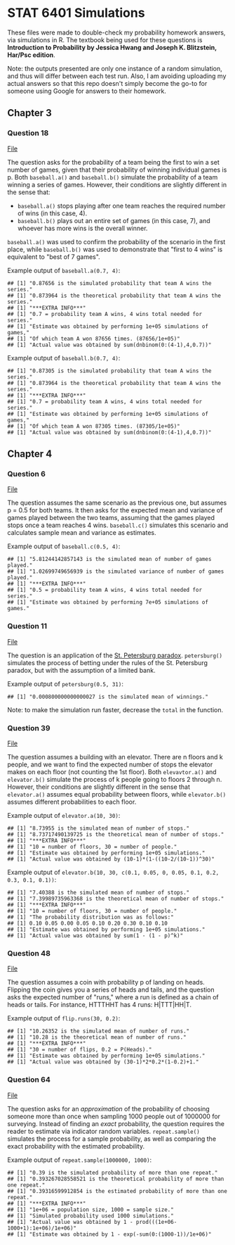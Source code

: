 # STAT 6401 Simulations

These files were made to double-check my probability homework answers, via simulations in R. The textbook being used for these questions is **Introduction to Probability by Jessica Hwang and Joseph K. Blitzstein, Har/Psc edition**.

Note: the outputs presented are only one instance of a random simulation, and thus will differ between each test run. Also, I am avoiding uploading my actual answers so that this repo doesn't simply become the go-to for someone using Google for answers to their homework.

## Chapter 3

### Question 18

[File](files/Ch3Prob18.R)

The question asks for the probability of a team being the first to win a set number of games, given that their probability of winning individual games is p. Both ```baseball.a()``` and ```baseball.b()``` simulate the probability of a team winning a series of games. However, their conditions are slightly different in the sense that:

- ```baseball.a()``` stops playing after one team reaches the required number of wins (in this case, 4).
- ```baseball.b()``` plays out an entire set of games (in this case, 7), and whoever has more wins is the overall winner.

```baseball.a()``` was used to confirm the probability of the scenario in the first place, while ```baseball.b()``` was used to demonstrate that "first to 4 wins" is equivalent to "best of 7 games".

Example output of ```baseball.a(0.7, 4)```:

```
## [1] "0.87656 is the simulated probability that team A wins the series."
## [1] "0.873964 is the theoretical probability that team A wins the series."
## [1] "***EXTRA INFO***"
## [1] "0.7 = probability team A wins, 4 wins total needed for series."
## [1] "Estimate was obtained by performing 1e+05 simulations of games,"
## [1] "Of which team A won 87656 times. (87656/1e+05)"
## [1] "Actual value was obtained by sum(dnbinom(0:(4-1),4,0.7))"
```

Example output of ```baseball.b(0.7, 4)```:

```
## [1] "0.87305 is the simulated probability that team A wins the series."
## [1] "0.873964 is the theoretical probability that team A wins the series."
## [1] "***EXTRA INFO***"
## [1] "0.7 = probability team A wins, 4 wins total needed for series."
## [1] "Estimate was obtained by performing 1e+05 simulations of games,"
## [1] "Of which team A won 87305 times. (87305/1e+05)"
## [1] "Actual value was obtained by sum(dnbinom(0:(4-1),4,0.7))"
```

## Chapter 4

### Question 6

[File](files/Ch4Prob06.R)

The question assumes the same scenario as the previous one, but assumes p = 0.5 for both teams. It then asks for the expected mean and variance of games played between the two teams, assuming that the games played stops once a team reaches 4 wins. ```baseball.c()``` simulates this scenario and calculates sample mean and variance as estimates.

Example output of ```baseball.c(0.5, 4)```:

```
## [1] "5.81244142857143 is the simulated mean of number of games played."
## [1] "1.02699749656939 is the simulated variance of number of games played."
## [1] "***EXTRA INFO***"
## [1] "0.5 = probability team A wins, 4 wins total needed for series."
## [1] "Estimate was obtained by performing 7e+05 simulations of games."
```

### Question 11

[File](files/Ch4Prob11.R)

The question is an application of the [St. Petersburg paradox](https://en.wikipedia.org/wiki/St._Petersburg_paradox). ```petersburg()``` simulates the process of betting under the rules of the St. Petersburg paradox, but with the assumption of a limited bank.

Example output of ```petersburg(0.5, 31)```:

```
## [1] "0.000800000000000027 is the simulated mean of winnings."
```

Note: to make the simulation run faster, decrease the ```total``` in the function.

### Question 39

[File](files/Ch4Prob39.R)

The question assumes a building with an elevator. There are n floors and k people, and we want to find the expected number of stops the elevator makes on each floor (not counting the 1st floor). Both ```elevavtor.a()``` and ```elevator.b()``` simulate the process of k people going to floors 2 through n. However, their conditions are slightly different in the sense that ```elevator.a()``` assumes equal probability between floors, while ```elevator.b()``` assumes different probabilities to each floor.

Example output of ```elevator.a(10, 30)```:

```
## [1] "8.73955 is the simulated mean of number of stops."
## [1] "8.73717490139725 is the theoretical mean of number of stops."
## [1] "***EXTRA INFO***"
## [1] "10 = number of floors, 30 = number of people."
## [1] "Estimate was obtained by performing 1e+05 simulations."
## [1] "Actual value was obtained by (10-1)*(1-((10-2/(10-1))^30)"
```

Example output of ```elevator.b(10, 30, c(0.1, 0.05, 0, 0.05, 0.1, 0.2, 0.3, 0.1, 0.1))```:

```
## [1] "7.40388 is the simulated mean of number of stops."
## [1] "7.39989735963368 is the theoretical mean of number of stops."
## [1] "***EXTRA INFO***"
## [1] "10 = number of floors, 30 = number of people."
## [1] "The probability distribution was as follows:"
## [1] 0.10 0.05 0.00 0.05 0.10 0.20 0.30 0.10 0.10
## [1] "Estimate was obtained by performing 1e+05 simulations."
## [1] "Actual value was obtained by sum(1 - (1 - p)^k)"
```

### Question 48

[File](files/Ch4Prob48.R)

The question assumes a coin with probability p of landing on heads. Flipping the coin gives you a series of heads and tails, and the question asks the expected number of "runs," where a run is defined as a chain of heads or tails. For instance, HTTTHHT has 4 runs: H|TTT|HH|T.

Example output of ```flip.runs(30, 0.2)```:

```
## [1] "10.26352 is the simulated mean of number of runs."
## [1] "10.28 is the theoretical mean of number of runs."
## [1] "***EXTRA INFO***"
## [1] "30 = number of flips, 0.2 = P(Heads)."
## [1] "Estimate was obtained by performing 1e+05 simulations."
## [1] "Actual value was obtained by (30-1)*2*0.2*(1-0.2)+1."
```

### Question 64

[File](files/Ch4Prob64.R)

The question asks for an *approximation* of the probability of choosing someone more than once when sampling 1000 people out of 1000000 for surveying. Instead of finding an *exact* probability, the question requires the reader to estimate via indicator random variables. ```repeat.sample()``` simulates the process for a sample probability, as well as comparing the exact probability with the estimated probability.

Example output of ```repeat.sample(1000000, 1000)```:

```
## [1] "0.39 is the simulated probability of more than one repeat."
## [1] "0.393267028558521 is the theoretical probability of more than one repeat."
## [1] "0.39316599912854 is the estimated probability of more than one repeat."
## [1] "***EXTRA INFO***"
## [1] "1e+06 = population size, 1000 = sample size."
## [1] "Simulated probability used 1000 simulations."
## [1] "Actual value was obtained by 1 - prod(((1e+06-1000+1):1e+06)/1e+06)"
## [1] "Estimate was obtained by 1 - exp(-sum(0:(1000-1))/1e+06)"
```
